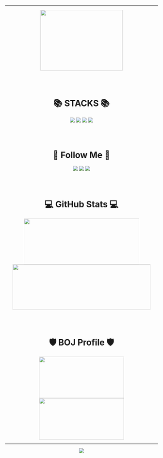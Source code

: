 <hr>
<div align=center>

<img
     src="https://user-images.githubusercontent.com/56151577/208249572-064590a5-0799-4fef-8cce-b9c956fb716d.gif"
     style="width:270; height:200px;"
/>

</div>

<div align=center>

<br><br>
# 📚 STACKS 📚
<img src="https://img.shields.io/badge/C-A8B9CC?style=flat-square&logo=C&logoColor=white"/></a>
<img src="https://img.shields.io/badge/C++-00599C?style=flat-square&logo=C++&logoColor=white"/></a>
<img src="https://img.shields.io/badge/Python-3766AB?style=flat-square&logo=Python&logoColor=white"/></a>
<img src="https://img.shields.io/badge/Pytorch-EE4C2C?style=flat-square&logo=Pytorch&logoColor=white"/></a>


<br><br>
# 💖 Follow Me 💖
<a href="https://github.com/thlee00/"><img src="https://img.shields.io/badge/github-181717?style=for-the-badge&logo=github&logoColor=white&link=https://github.com/thlee00/"></a>
<a href="https://thlee00.tistory.com/"><img src="https://img.shields.io/badge/Tistory-000000?style=flat-square&logo=Tistory&logoColor=white&link=https://thlee00.tistory.com/"/></a>
<a href="https://www.instagram.com/taeo.ohui/"><img src="https://img.shields.io/badge/Instagram-E4405F?style=flat-square&logo=Instagram&logoColor=white&link=https://www.instagram.com/taeo.ohui/"/></a>


<br><br>
# 💻 GitHub Stats 💻

<p>
  <img src="https://github-readme-stats.vercel.app/api?username=thlee00&show_icons=true&include_all_commits=true&theme=onedark"
       style="width:379.5; height:150px;"
  />
  <img src="https://github-readme-stats.vercel.app/api/top-langs/?username=thlee00&layout=compact&theme=onedark"
       style="width:454.5; height:150px;"
  />
</p>


<br><br>
# 🛡️ BOJ Profile 🛡️
<p>
<img
     src="http://mazassumnida.wtf/api/v2/generate_badge?boj=journey526"
     style="width:280; height:136px;"
/>
<img
     src="http://mazandi.herokuapp.com/api?handle=journey526&theme=dark"
     style="width:280; height:136px;"
/>
</p>

<hr>
<a href="https://hits.seeyoufarm.com"><img src="https://hits.seeyoufarm.com/api/count/incr/badge.svg?url=https%3A%2F%2Fgithub.com%2Fthlee00%2Fhit-counter&count_bg=%2379C83D&title_bg=%23555555&icon=&icon_color=%23E7E7E7&title=hits&edge_flat=false"/></a>

</div>
